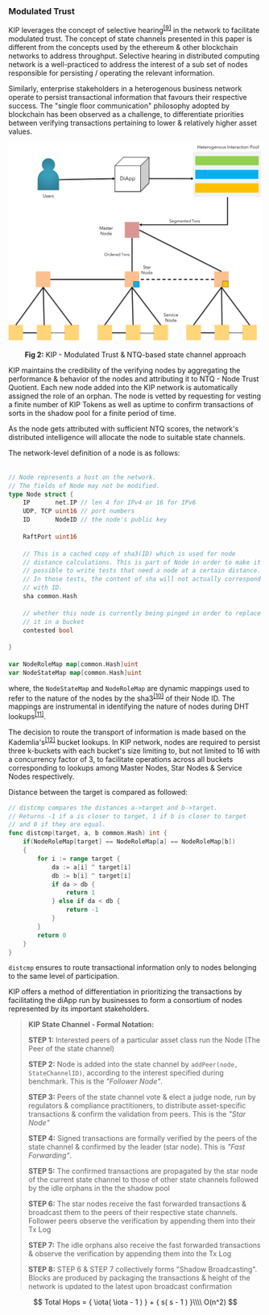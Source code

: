 ### Modulated Trust

KIP leverages the concept of selective hearing<sup><a href="#references">[9]</a></sup> in the network to facilitate modulated trust. The concept of state channels presented in this paper is different from the concepts used by the ethereum & other blockchain networks to address throughput. Selective hearing in distributed computing network is a well-practiced to address the interest of a sub set of nodes responsible for persisting / operating the relevant information.

Similarly, enterprise stakeholders in a heterogenous business network operate to persist transactional information that favours their respective success. The "single floor communication" philosophy adopted by blockchain has been observed as a challenge, to differentiate priorities between verifying transactions pertaining to lower & relatively higher asset values.

![KIP Modulated Trust](images/tech-primer/KIP-Modulated-Trust.png)

<p align="center"> <b>Fig 2:</b> KIP - Modulated Trust & NTQ-based state channel approach <sup><a href="#references"></a></sup> </p>

KIP maintains the credibility of the verifying nodes by aggregating the performance & behavior of the nodes and attributing it to NTQ - Node Trust Quotient.
Each new node added into the KIP network is automatically assigned the role of an orphan. The node is vetted by requesting for vesting a finite number of KIP Tokens as well as uptime to confirm transactions of sorts in the shadow pool for a finite period of time.  

As the node gets attributed with sufficient NTQ scores, the network's distributed intelligence will allocate the node to suitable state channels.  

The network-level definition of a node is as follows:

``` go

// Node represents a host on the network.
// The fields of Node may not be modified.
type Node struct {
	IP       net.IP // len 4 for IPv4 or 16 for IPv6
	UDP, TCP uint16 // port numbers
	ID       NodeID // the node's public key

	RaftPort uint16

	// This is a cached copy of sha3(ID) which is used for node
	// distance calculations. This is part of Node in order to make it
	// possible to write tests that need a node at a certain distance.
	// In those tests, the content of sha will not actually correspond
	// with ID.
	sha common.Hash

	// whether this node is currently being pinged in order to replace
	// it in a bucket
	contested bool

}

var NodeRoleMap map[common.Hash]uint
var NodeStateMap map[common.Hash]uint

```

where, the `NodeStateMap` and `NodeRoleMap` are dynamic mappings used to refer to the nature of the nodes by the sha3<sup><a href="#references">[10]</a></sup> of their Node ID. The mappings are instrumental in identifying the nature of nodes during DHT lookups<sup><a href="#references">[11]</a></sup>.

The decision to route the transport of information is made based on the Kademlia's<sup><a href="#references">[12]</a></sup> bucket lookups. In KIP network, nodes are required to persist three k-buckets with each bucket's size limiting to, but not limited to 16 with a concurrency factor of 3, to facilitate operations across all buckets corresponding to lookups among Master Nodes, Star Nodes & Service Nodes respectively. 

Distance between the target is compared as followed:

``` go
// distcmp compares the distances a->target and b->target.
// Returns -1 if a is closer to target, 1 if b is closer to target
// and 0 if they are equal.
func distcmp(target, a, b common.Hash) int {
	if(NodeRoleMap[target] == NodeRoleMap[a] == NodeRoleMap[b])
	{
		for i := range target {
			da := a[i] ^ target[i]
			db := b[i] ^ target[i]
			if da > db {
				return 1
			} else if da < db {
				return -1
			}
		}
		return 0
	}
}
```

`distcmp` ensures to route transactional information only to nodes belonging to the same level of participation.

KIP offers a method of differentiation in prioritizing the transactions by facilitating the diApp run by businesses to form a consortium of nodes represented by its important stakeholders.

> **KIP State Channel - Formal Notation:**  
>
> **STEP 1:** Interested peers of a particular asset class run the Node (The Peer of the state channel)  
>
> **STEP 2:** Node is added into the state channel by `addPeer(node, StateChannelID)`, according to the interest specified during benchmark. This is the *"Follower Node"*.  
>
> **STEP 3:** Peers of the state channel vote & elect a judge node, run by regulators & compliance practitioners, to distribute asset-specific transactions & confirm the validation from peers. This is the *"Star Node"*  
>
> **STEP 4:** Signed transactions are formally verified by the peers of the state channel & confirmed by the leader (star node). This is *"Fast Forwarding"*.  
>
> **STEP 5:** The confirmed transactions are propagated by the star node of the current state channel to those of other state channels followed by the idle orphans in the the shadow pool  
>
> **STEP 6:** The star nodes receive the fast forwarded transactions & broadcast them to the peers of their respective state channels. Follower peers observe the verification by appending them into their Tx Log  
>
> **STEP 7:** The idle orphans also receive the fast forwarded transactions & observe the verification by appending them into the Tx Log  
>
> **STEP 8:** STEP 6 & STEP 7 collectively forms "Shadow Broadcasting". Blocks are produced by packaging the transactions & height of the network is updated to the latest upon broadcast confirmation  
>

$$
Total Hops = { \iota( \iota - 1 ) } + { s( s - 1 ) }\\\\
O(n^2)
$$